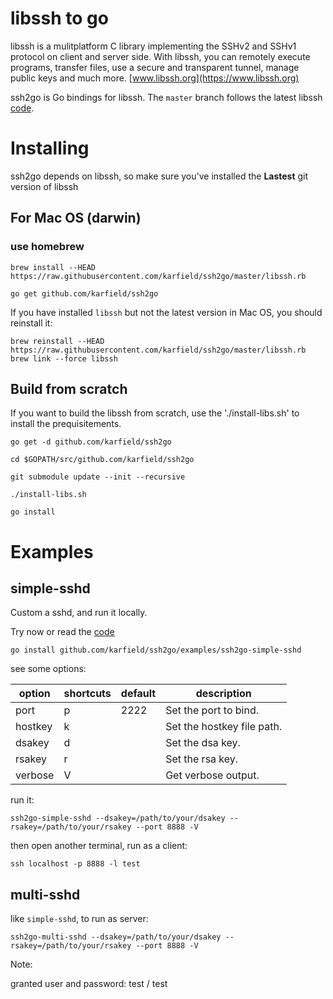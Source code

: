 
# libssh to go

libssh is a mulitplatform C library implementing the SSHv2 and SSHv1 protocol on client and server side. With libssh, you can remotely execute programs, transfer files, use a secure and transparent tunnel, manage public keys and much more. [www.libssh.org](https://www.libssh.org)

ssh2go is Go bindings for libssh. The `master` branch follows the latest libssh [code](https://git.libssh.org/projects/libssh.git). 

# Installing

ssh2go depends on libssh, so make sure you've installed the **Lastest** git version of libssh

## For Mac OS (darwin)

### use homebrew

```
brew install --HEAD https://raw.githubusercontent.com/karfield/ssh2go/master/libssh.rb

go get github.com/karfield/ssh2go
```

If you have installed `libssh` but not the latest version in Mac OS, you should
reinstall it:

```
brew reinstall --HEAD https://raw.githubusercontent.com/karfield/ssh2go/master/libssh.rb
brew link --force libssh
```

## Build from scratch

If you want to build the libssh from scratch, use the './install-libs.sh' to install the prequisitements.

```
go get -d github.com/karfield/ssh2go

cd $GOPATH/src/github.com/karfield/ssh2go

git submodule update --init --recursive

./install-libs.sh

go install
```

# Examples

## simple-sshd

Custom a sshd, and run it locally.

Try now or read the [code](https://github.com/karfield/ssh2go/blob/master/examples/ssh2go-simple-sshd/main.go)

```
go install github.com/karfield/ssh2go/examples/ssh2go-simple-sshd
```

see some options:

| option | shortcuts | default | description |
|---|---|---|---|
| port | p |2222|Set the port to bind.
| hostkey | k ||Set the hostkey file path.
| dsakey | d ||Set the dsa key.
| rsakey | r ||Set the rsa key.
| verbose |V ||Get verbose output.

run it:

```
ssh2go-simple-sshd --dsakey=/path/to/your/dsakey --rsakey=/path/to/your/rsakey --port 8888 -V
```

then open another terminal, run as a client:

```
ssh localhost -p 8888 -l test
```

## multi-sshd

like `simple-sshd`, to run as server:

```
ssh2go-multi-sshd --dsakey=/path/to/your/dsakey --rsakey=/path/to/your/rsakey --port 8888 -V
```

Note:

granted user and password: test / test

